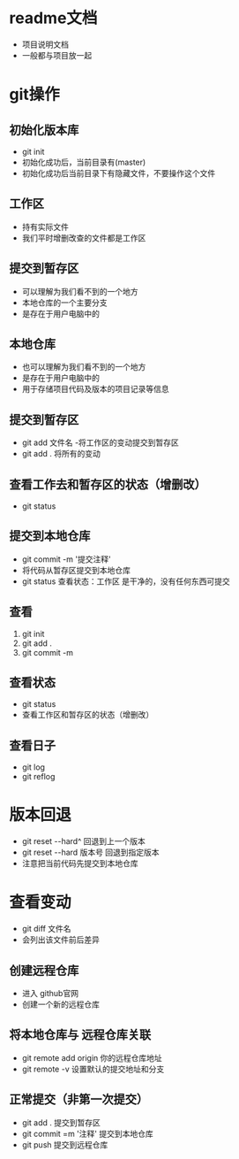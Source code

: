 # readme文档
- 项目说明文档
- 一般都与项目放一起


# git操作

## 初始化版本库
- git init
- 初始化成功后，当前目录有(master)
- 初始化成功后当前目录下有隐藏文件，不要操作这个文件

## 工作区
- 持有实际文件
- 我们平时增删改查的文件都是工作区

## 提交到暂存区
- 可以理解为我们看不到的一个地方
- 本地仓库的一个主要分支
- 是存在于用户电脑中的

## 本地仓库 
- 也可以理解为我们看不到的一个地方
- 是存在于用户电脑中的
- 用于存储项目代码及版本的项目记录等信息

## 提交到暂存区
- git add 文件名
-将工作区的变动提交到暂存区
- git add .  将所有的变动

## 查看工作去和暂存区的状态（增删改）
- git status

## 提交到本地仓库
- git commit -m '提交注释'
- 将代码从暂存区提交到本地仓库
- git status 查看状态：工作区 是干净的，没有任何东西可提交

## 查看
1. git init
2. git add .
3. git commit -m

## 查看状态
- git status
- 查看工作区和暂存区的状态（增删改）

## 查看日子
- git log
- git reflog

# 版本回退
- git reset --hard^ 回退到上一个版本
- git reset --hard 版本号 回退到指定版本
- 注意把当前代码先提交到本地仓库

# 查看变动
- git diff 文件名
- 会列出该文件前后差异


## 创建远程仓库
- 进入 github官网
- 创建一个新的远程仓库

## 将本地仓库与 远程仓库关联
- git remote add origin 你的远程仓库地址
- git remote -v 设置默认的提交地址和分支

## 正常提交（非第一次提交）
- git add . 提交到暂存区
- git commit =m '注释' 提交到本地仓库
- git push 提交到远程仓库
